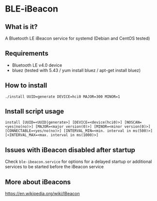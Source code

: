 # BLE-iBeacon

## What is it?

A Bluetooth LE iBeacon service for systemd (Debian and CentOS tested)

## Requirements

- Bluetooth LE v4.0 device
- bluez (tested with 5.43 / yum install bluez / apt-get install bluez)

## How to install

```./install UUID=generate DEVICE=hci0 MAJOR=300 MINOR=1```

## Install script usage

``install [UUID=<UUID|generate>] [DEVICE=<device(hci0)>] [NOSCAN=<yes|no(no)>] [MAJOR=<major version(0)>] [MINOR=<minor version(0)>] [CONNECTABLE=<yes/no(no)>] [INTERVAL_MIN=<min. interval in ms(500)>] [<INTERVAL_MAX=<max. interval in ms(1000)>]``

## Issues with iBeacon disabled after startup

Check ``ble-ibeacon.service`` for options for a delayed startup or additional services to be started before the iBeacon service

## More about iBeacons

https://en.wikipedia.org/wiki/IBeacon

